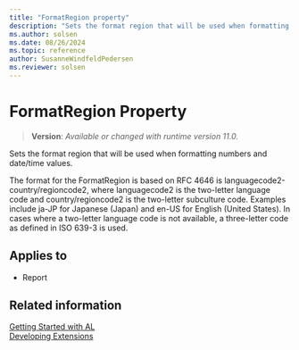 ```yaml
---
title: "FormatRegion property"
description: "Sets the format region that will be used when formatting numbers and date/time values."
ms.author: solsen
ms.date: 08/26/2024
ms.topic: reference
author: SusanneWindfeldPedersen
ms.reviewer: solsen
---
```

[//]: # (START>DO_NOT_EDIT)
[//]: # (IMPORTANT:Do not edit any of the content between here and the END>DO_NOT_EDIT.)
[//]: # (Any modifications should be made in the .xml files in the ModernDev repo.)
# FormatRegion Property
> **Version**: _Available or changed with runtime version 11.0._

Sets the format region that will be used when formatting numbers and date/time values.

The format for the FormatRegion is based on RFC 4646 is languagecode2-country/regioncode2, where languagecode2 is the two-letter language code and country/regioncode2 is the two-letter subculture code. Examples include ja-JP for Japanese (Japan) and en-US for English (United States).
In cases where a two-letter language code is not available, a three-letter code as defined in ISO 639-3 is used.
    

## Applies to
-   Report

[//]: # (IMPORTANT: END>DO_NOT_EDIT)
## Related information  
[Getting Started with AL](../devenv-get-started.md)  
[Developing Extensions](../devenv-dev-overview.md)  